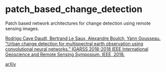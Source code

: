 # patch_based_change_detection

Patch based network architectures for change detection using remote sensing images.

[Rodrigo Caye Daudt, Bertrand Le Saux, Alexandre Boulch, Yann Gousseau. "Urban change detection for multispectral earth observation using convolutional neural networks." IGARSS 2018-2018 IEEE International Geoscience and Remote Sensing Symposium. IEEE, 2018.](https://ieeexplore.ieee.org/abstract/document/8518015)

[arXiv](https://arxiv.org/abs/1810.08468)